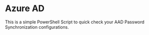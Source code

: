 # Azure AD
This is a simple PowerShell Script to quick check your AAD Password Synchronization configurations.
